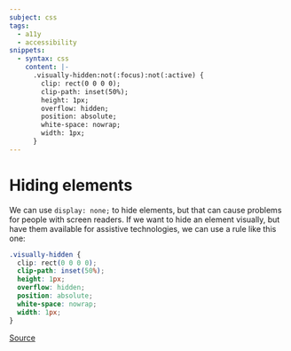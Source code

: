 ```yaml
---
subject: css
tags:
  - a11y
  - accessibility
snippets:
  - syntax: css
    content: |-
      .visually-hidden:not(:focus):not(:active) {
        clip: rect(0 0 0 0);
        clip-path: inset(50%);
        height: 1px;
        overflow: hidden;
        position: absolute;
        white-space: nowrap;
        width: 1px;
      }
---
```


# Hiding elements

We can use `display: none;` to hide elements, but that can cause problems for
people with screen readers. If we want to hide an element visually, but have
them available for assistive technologies, we can use a rule like this one:

```css
.visually-hidden {
  clip: rect(0 0 0 0);
  clip-path: inset(50%);
  height: 1px;
  overflow: hidden;
  position: absolute;
  white-space: nowrap;
  width: 1px;
}
```

[Source](https://www.a11yproject.com/posts/2013-01-11-how-to-hide-content/)
